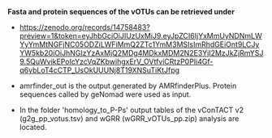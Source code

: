 **Fasta and protein sequences of the vOTUs can be retrieved under**

* https://zenodo.org/records/14758483?preview=1&token=eyJhbGciOiJIUzUxMiJ9.eyJpZCI6IjYxMmUyNDNmLWYyYmMtNGFjNC05ODZiLWFiMmQ2ZTc1YmM3MSIsImRhdGEiOnt9LCJyYW5kb20iOiJhNGIzYzAxMjQ2MDg4MDkxMDM2N2E3YjI2MzJkZjRmYSJ9.5QuWvikEPoIcYzcVqZKbwihgxErV_OVtfviCRtzP0PIi4Gf-q6ybLoT4cCTP_UsOkUUUNj8T19XNSuTiKtJfpg

* amrfinder_out is the output generated by AMRfinderPlus. Protein sequences called by geNomad were used as input.
* In the folder 'homology_to_P-Ps' output tables of the vConTACT v2 (g2g_pp_votus.tsv) and wGRR (wGRR_vOTUs_pp.zip) analysis are located.  
